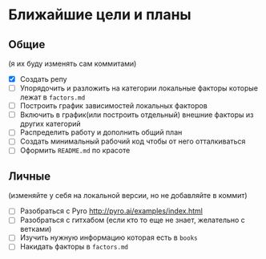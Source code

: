 # Ближайшие цели и планы

## Общие

(я их буду изменять сам коммитами)

* [x] Создать репу
* [ ] Упорядочить и разложить на категории локальные факторы которые лежат в ```factors.md```
* [ ] Построить график зависимостей локальных факторов
* [ ] Включить в график(или построить отдельный) внешние факторы из других категорий
* [ ] Распределить работу и дополнить общий план
* [ ] Создать минимальный рабочий код чтобы от него отталкиваться
* [ ] Оформить ```README.md``` по красоте

## Личные

(изменяйте у себя на локальной версии, но не добавляйте в коммит)

* [ ] Разобраться с Pyro <http://pyro.ai/examples/index.html>
* [ ] Разобраться с гитхабом (если кто то еще не знает, желательно с ветками)
* [ ] Изучить нужную информацию которая есть в ```books```
* [ ] Накидать факторы в ```factors.md```